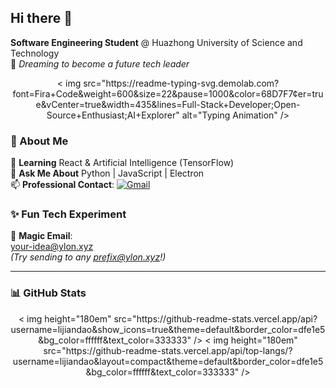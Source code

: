 ## Hi there 👋

**Software Engineering Student** @ Huazhong University of Science and Technology  
🌟 *Dreaming to become a future tech leader*  

<p align="center">
  < img src="https://readme-typing-svg.demolab.com?font=Fira+Code&weight=600&size=22&pause=1000&color=68D7F7&center=true&vCenter=true&width=435&lines=Full-Stack+Developer;Open-Source+Enthusiast;AI+Explorer" alt="Typing Animation" />
</p >

### 🚀 About Me
  
🌱 **Learning** React & Artificial Intelligence (TensorFlow)  
💬 **Ask Me About** Python | JavaScript | Electron  
📫 **Professional Contact**: [![Gmail](https://img.shields.io/badge/-haoylon@gmail.com-D14836?style=flat&logo=gmail&logoColor=white)](mailto:haoylon@gmail.com)  

### ✨ Fun Tech Experiment
📮 **Magic Email**:  
[your-idea@ylon.xyz](mailto:test@ylon.xyz)  
*(Try sending to any prefix@ylon.xyz!)*  

---

### 📊 GitHub Stats
<p align="center">
  < img height="180em" src="https://github-readme-stats.vercel.app/api?username=lijiandao&show_icons=true&theme=default&border_color=dfe1e5&bg_color=ffffff&text_color=333333" />
  < img height="180em" src="https://github-readme-stats.vercel.app/api/top-langs/?username=lijiandao&layout=compact&theme=default&border_color=dfe1e5&bg_color=ffffff&text_color=333333" />
</p >


<!--
**lijiandao/lijiandao** is a ✨ _special_ ✨ repository because its `README.md` (this file) appears on your GitHub profile.

Here are some ideas to get you started:

- 🔭 I’m currently working on ...
- 🌱 I’m currently learning ...
- 👯 I’m looking to collaborate on ...
- 🤔 I’m looking for help with ...
- 💬 Ask me about ...
- 📫 How to reach me: ...
- 😄 Pronouns: ...
- ⚡ Fun fact: ...
-->
